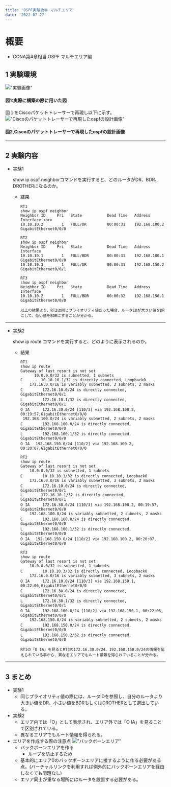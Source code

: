 ```yaml
---
title: 'OSPF実験後半 マルチエリア'
date: '2022-07-27'
---
```


# 概要
* CCNA第4章相当 OSPF マルチエリア編

## 1 実験環境
!["実験画像"](/images/ospfFirstHalf1.jpg)
#### 図1:実際に構築の際に用いた図
図１をCiscoパケットトレーサーで再現し以下に示す。
!["Ciscoのパケットトレーサーで再現したospfの設計画像"](/images/ospfFirstHalf2.jpg)

#### 図2,Ciscoのパケットトレーサーで再現したospfの設計画像

---
## 2 実験内容

* 実験1<br>
        <p>show ip ospf neighborコマンドを実行すると、どのルータがDR、BDR、DROTHERになるのか。</p>
  * 結果
    ```
    RT1 
    show ip ospf neighbor 
    Neighbor ID     Pri   State           Dead Time   Address         Interface <br>
    10.10.10.2        1   FULL/DR         00:00:31    192.168.100.2   GigabitEthernet0/0/0 
    
    RT2 
    show ip ospf neighbor  
    Neighbor ID     Pri   State           Dead Time   Address         Interface 
    10.10.10.1        1   FULL/BDR        00:00:31    192.168.100.1   GigabitEthernet0/0/0 
    10.10.10.3        1   FULL/DR         00:00:31    192.168.150.2   GigabitEthernet0/0/1 
    
    RT3 
    show ip ospf neighbor  
    Neighbor ID     Pri   State           Dead Time   Address         Interface 
    10.10.10.2        1   FULL/BDR        00:00:32    192.168.150.1   GigabitEthernet0/0/0 
    
    以上の結果より、RT2は同じプライオリティ値だった場合、ルータIDが大きい値をDRにして、低い値をBDRにすることが分かる。
    ```
---
* 実験2<br>
        <p>show ip route コマンドを実行すると、どのように表示されるのか。</p>
  * 結果<br>
    ```
    RT1
    show ip route 
    Gateway of last resort is not set
          10.0.0.0/32 is subnetted, 1 subnets
    C        10.10.10.1/32 is directly connected, Loopback0
        172.16.0.0/16 is variably subnetted, 3 subnets, 2 masks
    C       　172.16.10.0/24 is directly connected, GigabitEthernet0/0/1
    L       　172.16.10.1/32 is directly connected, GigabitEthernet0/0/1
    O IA    　172.16.30.0/24 [110/3] via 192.168.100.2, 00:19:57,GigabitEthernet0/0/0
     192.168.100.0/24 is variably subnetted, 2 subnets, 2 masks
    C       　192.168.100.0/24 is directly connected, GigabitEthernet0/0/0
    L       　192.168.100.1/32 is directly connected, GigabitEthernet0/0/0
    O IA 　192.168.150.0/24 [110/2] via 192.168.100.2, 00:20:07,GigabitEthernet0/0/0
    ```

    ```
    RT2
    show ip route 
    Gateway of last resort is not set
        10.0.0.0/32 is subnetted, 1 subnets
    C       　10.10.10.1/32 is directly connected, Loopback0
        172.16.0.0/16 is variably subnetted, 3 subnets, 2 masks
    C       　172.16.10.0/24 is directly connected, GigabitEthernet0/0/1
    L        172.16.10.1/32 is directly connected, GigabitEthernet0/0/1
    O IA    　172.16.30.0/24 [110/3] via 192.168.100.2, 00:19:57, GigabitEthernet0/0/0
        192.168.100.0/24 is variably subnetted, 2 subnets, 2 masks
    C       　192.168.100.0/24 is directly connected, GigabitEthernet0/0/0
    L       　192.168.100.1/32 is directly connected, GigabitEthernet0/0/0
    O IA 　192.168.150.0/24 [110/2] via 192.168.100.2, 00:20:07, GigabitEthernet0/0/0
    ```

    ```
    RT3
    show ip route 
    Gateway of last resort is not set
        10.0.0.0/32 is subnetted, 1 subnets
    C       　10.10.10.3/32 is directly connected, Loopback0
        172.16.0.0/16 is variably subnetted, 3 subnets, 2 masks
    O IA    　172.16.10.0/24 [110/3] via 192.168.150.1, 00:22:06,GigabitEthernet0/0/0
    C       　172.16.30.0/24 is directly connected, GigabitEthernet0/0/1
    L       　172.16.30.1/32 is directly connected, GigabitEthernet0/0/1
    O IA    　192.168.100.0/24 [110/2] via 192.168.150.1, 00:22:06, GigabitEthernet0/0/0
        192.168.150.0/24 is variably subnetted, 2 subnets, 2 masks
    C       　192.168.150.0/24 is directly connected, GigabitEthernet0/0/0
    L       　192.168.150.2/32 is directly connected, GigabitEthernet0/0/0

    RT1の「O IA」を見るとRT3の172.16.30.0/24、192.168.150.0/24の情報を伝えられている事から、異なるエリアでもルート情報を得られていることが分かる。
    ```
---
## 3 まとめ

* 実験1
  * 同じプライオリティ値の際には、ルータIDを参照し、自分のルータより大きい値をDR、小さい値をBDRもしくはDROTHERとして選出している。
* 実験2
  * エリア内では「O」として表示され、エリア外では「O IA」を見ることで区別されている。
  * 異なるエリアでもルート情報を得られる。
* エリアを作成する際の注意点
    !["バックボーンエリア"](/images/ospfFirstHalf3.jpg)
    * バックボーンエリアを作る
      * ループを防止するため 
    * 基本的にエリア0のバックボーンエリアに接するように作る必要がある点。(バーチャルリンクを利用すれば例外的にバックボーンエリアを経由しなくても問題なし)
    * エリア同士が重なる場所にはルータを設置する必要がある。